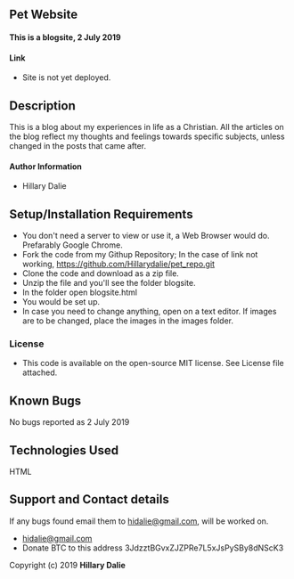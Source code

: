 ## Pet Website

#### This is a blogsite, 2 July 2019

#### Link
* Site is not yet deployed.

## Description
This is a blog about my experiences in life as a Christian. All the articles on the blog reflect  my thoughts and feelings towards specific subjects, unless changed in the posts that came after.

#### Author Information
* Hillary Dalie

## Setup/Installation Requirements
* You don't need a server to view or use it, a Web Browser would do. Prefarably Google Chrome. 
* Fork the code from my Githup Repository; In the case of link not working, https://github.com/Hillarydalie/pet_repo.git 
* Clone the code and download as a zip file.
* Unzip the file and you'll see the folder blogsite.
* In the folder open blogsite.html 
* You would be set up.
* In case you need to change anything, open on a text editor. If images are to be changed, place the images in the images folder.

### License
* This code is available on the open-source MIT license. See License file attached.

## Known Bugs
No bugs reported as 2 July 2019

## Technologies Used
HTML

## Support and Contact details
If any bugs found email them to hidalie@gmail.com, will be worked on. 
* hidalie@gmail.com
* Donate BTC to this address 3JdzztBGvxZJZPRe7L5xJsPySBy8dNScK3 



Copyright (c) 2019 **Hillary Dalie**
  